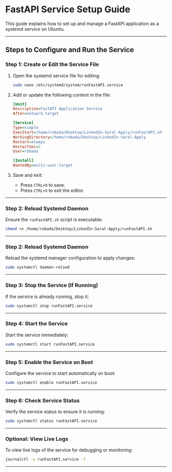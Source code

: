 # FastAPI Service Setup Guide

This guide explains how to set up and manage a FastAPI application as a systemd service on Ubuntu.

---

## Steps to Configure and Run the Service

### Step 1: Create or Edit the Service File

1. Open the systemd service file for editing:
   ```bash
   sudo nano /etc/systemd/system/runFastAPI.service
   ```

2. Add or update the following content in the file:

    ```ini
    [Unit]
    Description=FastAPI Application Service
    After=network.target

    [Service]
    Type=simple
    ExecStart=/home/robada/Desktop/LinkedIn-Saral-Apply/runFastAPI.sh
    WorkingDirectory=/home/robada/Desktop/LinkedIn-Saral-Apply
    Restart=always
    RestartSec=5
    User=robada

    [Install]
    WantedBy=multi-user.target

   ```

3. Save and exit:
   - Press `CTRL+O` to save.
   - Press `CTRL+X` to exit the editor.

---

### Step 2: Reload Systemd Daemon

Ensure the `runFastAPI.sh` script is executable:
```bash
chmod +x /home/robada/Desktop/LinkedIn-Saral-Apply/runFastAPI.sh
```

---

### Step 2: Reload Systemd Daemon

Reload the systemd manager configuration to apply changes:
```bash
sudo systemctl daemon-reload
```

---

### Step 3: Stop the Service (If Running)

If the service is already running, stop it:
```bash
sudo systemctl stop runFastAPI.service
```

---

### Step 4: Start the Service

Start the service immediately:
```bash
sudo systemctl start runFastAPI.service
```

---

### Step 5: Enable the Service on Boot

Configure the service to start automatically on boot:
```bash
sudo systemctl enable runFastAPI.service
```

---

### Step 6: Check Service Status

Verify the service status to ensure it is running:
```bash
sudo systemctl status runFastAPI.service
```

---

### Optional: View Live Logs

To view live logs of the service for debugging or monitoring:
```bash
journalctl -u runFastAPI.service -f
```

---
